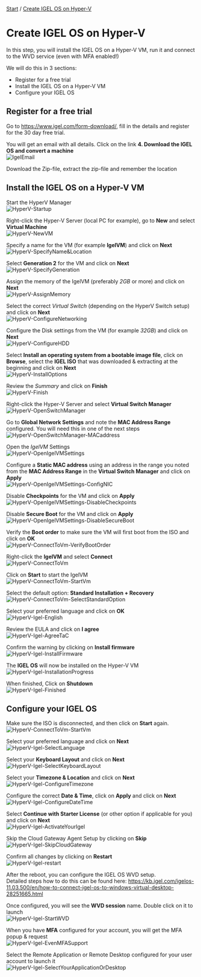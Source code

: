 [Start](/CA-Microsoft-WVD_ARM-Workshop/) / [Create IGEL OS on Hyper-V](/CA-Microsoft-WVD_ARM-Workshop/Create%20Igel%20OS%20on%20HyperV)
# Create IGEL OS on Hyper-V

In this step, you will install the IGEL OS on a Hyper-V VM, run it and connect to the WVD service (even with MFA enabled!)

We will do this in 3 sections: 
* Register for a free trial
* Install the IGEL OS on a Hyper-V VM
* Configure your IGEL OS


## Register for a free trial
Go to <a href="https://www.igel.com/form-download/" target="_blank">https://www.igel.com/form-download/</a>, fill in the details and register for the 30 day free trial.

You will get an email with all details. Click on the link **4. Download the IGEL OS and convert a machine**<br/>
![IgelEmail](https://michawets.github.io/CA-Microsoft-WVD_ARM-Workshop/images/IgelEmail.png)

Download the Zip-file, extract the zip-file and remember the location

## Install the IGEL OS on a Hyper-V VM
Start the HyperV Manager<br/>
![HyperV-Startup](https://michawets.github.io/CA-Microsoft-WVD_ARM-Workshop/images/HyperV-StartUp.png)

Right-click the Hyper-V Server (local PC for example), go to **New** and select **Virtual Machine**<br/>
![HyperV-NewVM](https://michawets.github.io/CA-Microsoft-WVD_ARM-Workshop/images/HyperV-NewVM.png)

Specify a name for the VM (for example **IgelVM**) and click on **Next**<br/>
![HyperV-SpecifyName&Location](https://michawets.github.io/CA-Microsoft-WVD_ARM-Workshop/images/HyperV-SpecifyName&Location.png)

Select **Generation 2** for the VM and click on **Next**<br/>
![HyperV-SpecifyGeneration](https://michawets.github.io/CA-Microsoft-WVD_ARM-Workshop/images/HyperV-SpecifyGeneration.png)

Assign the memory of the IgelVM (preferably *2GB* or more) and click on **Next**<br/>
![HyperV-AssignMemory](https://michawets.github.io/CA-Microsoft-WVD_ARM-Workshop/images/HyperV-AssignMemory.png)

Select the correct *Virtual Switch* (depending on the HyperV Switch setup) and click on **Next**<br/>
![HyperV-ConfigureNetworking](https://michawets.github.io/CA-Microsoft-WVD_ARM-Workshop/images/HyperV-ConfigureNetworking.png)

Configure the Disk settings from the VM (for example *32GB*) and click on **Next**<br/>
![HyperV-ConfigureHDD](https://michawets.github.io/CA-Microsoft-WVD_ARM-Workshop/images/HyperV-ConfigureHDD.png)

Select **Install an operating system from a bootable image file**, click on **Browse**, select the **IGEL ISO** that was downloaded & extracting at the beginning and click on **Next**<br/>
![HyperV-InstallOptions](https://michawets.github.io/CA-Microsoft-WVD_ARM-Workshop/images/HyperV-InstallOptions.png)

Review the *Summary* and click on **Finish**<br/>
![HyperV-Finish](https://michawets.github.io/CA-Microsoft-WVD_ARM-Workshop/images/HyperV-Finish.png)

Right-click the Hyper-V Server and select **Virtual Switch Manager**<br/>
![HyperV-OpenSwitchManager](https://michawets.github.io/CA-Microsoft-WVD_ARM-Workshop/images/HyperV-OpenSwitchManager.png)

Go to **Global Network Settings** and note the **MAC Address Range** configured. You will need this in one of the next steps<br/>
![HyperV-OpenSwitchManager-MACaddress](https://michawets.github.io/CA-Microsoft-WVD_ARM-Workshop/images/HyperV-OpenSwitchManager-MACaddress.png)

Open the *IgelVM* Settings<br/>
![HyperV-OpenIgelVMSettings](https://michawets.github.io/CA-Microsoft-WVD_ARM-Workshop/images/HyperV-OpenIgelVMSettings.png)

Configure a **Static MAC address** using an address in the range you noted from the **MAC Address Range** in the **Virtual Switch Manager** and click on **Apply**<br/>
![HyperV-OpenIgelVMSettings-ConfigNIC](https://michawets.github.io/CA-Microsoft-WVD_ARM-Workshop/images/HyperV-OpenIgelVMSettings-ConfigNIC.png)

Disable **Checkpoints** for the VM and click on **Apply**<br/>
![HyperV-OpenIgelVMSettings-DisableCheckpoints](https://michawets.github.io/CA-Microsoft-WVD_ARM-Workshop/images/HyperV-OpenIgelVMSettings-DisableCheckpoints.png)

Disable **Secure Boot** for the VM and click on **Apply**<br/>
![HyperV-OpenIgelVMSettings-DisableSecureBoot](https://michawets.github.io/CA-Microsoft-WVD_ARM-Workshop/images/HyperV-OpenIgelVMSettings-DisableSecureBoot.png)

Verify the **Boot order** to make sure the VM will first boot from the ISO and click on **OK**<br/>
![HyperV-ConnectToVm-VerifyBootOrder](https://michawets.github.io/CA-Microsoft-WVD_ARM-Workshop/images/HyperV-ConnectToVm-VerifyBootOrder.png)

Right-click the **IgelVM** and select **Connect**<br/>
![HyperV-ConnectToVm](https://michawets.github.io/CA-Microsoft-WVD_ARM-Workshop/images/HyperV-ConnectToVm.png)

Click on **Start** to start the IgelVM<br/>
![HyperV-ConnectToVm-StartVm](https://michawets.github.io/CA-Microsoft-WVD_ARM-Workshop/images/HyperV-ConnectToVm-StartVm.png)

Select the default option: **Standard Installation + Recovery**<br/>
![HyperV-ConnectToVm-SelectStandardOption](https://michawets.github.io/CA-Microsoft-WVD_ARM-Workshop/images/HyperV-ConnectToVm-SelectStandardOption.png)

Select your preferred language and click on **OK**<br/>
![HyperV-Igel-English](https://michawets.github.io/CA-Microsoft-WVD_ARM-Workshop/images/HyperV-Igel-English.png)

Review the EULA and click on **I agree**<br/>
![HyperV-Igel-AgreeTaC](https://michawets.github.io/CA-Microsoft-WVD_ARM-Workshop/images/HyperV-Igel-AgreeTaC.png)

Confirm the warning by clicking on **Install firmware**<br/>
![HyperV-Igel-InstallFirmware](https://michawets.github.io/CA-Microsoft-WVD_ARM-Workshop/images/HyperV-Igel-InstallFirmware.png)

The **IGEL OS** will now be installed on the Hyper-V VM<br/>
![HyperV-Igel-InstallationProgress](https://michawets.github.io/CA-Microsoft-WVD_ARM-Workshop/images/HyperV-Igel-InstallationProgress.png)

When finished, Click on **Shutdown**<br/>
![HyperV-Igel-Finished](https://michawets.github.io/CA-Microsoft-WVD_ARM-Workshop/images/HyperV-Igel-Finished.png)



## Configure your IGEL OS
<!--
In the email from IGEL, click on the link **7. Click here to activate your software licenses and download the license file.**<br/>
![IgelEmail-2](https://michawets.github.io/CA-Microsoft-WVD_ARM-Workshop/images/IgelEmail-2.png)

On the IGEL page, enter the MAC Address you assigned to your VM<br/>
![IgelActivateMAC](https://michawets.github.io/CA-Microsoft-WVD_ARM-Workshop/images/IgelActivateMAC.png)

Right-click on the **download license** button and select **Copy Link address** (or your browser alternative option)<br/>
Keep that License url in a notepad<br/>
![IgelSaveLink](https://michawets.github.io/CA-Microsoft-WVD_ARM-Workshop/images/IgelSaveLink.png)

-->
Make sure the ISO is disconnected, and then click on **Start** again.<br/>
![HyperV-ConnectToVm-StartVm](https://michawets.github.io/CA-Microsoft-WVD_ARM-Workshop/images/HyperV-ConnectToVm-StartVm.png)

Select your preferred language and click on **Next**<br/>
![HyperV-Igel-SelectLanguage](https://michawets.github.io/CA-Microsoft-WVD_ARM-Workshop/images/HyperV-Igel-SelectLanguage.png)

Select your **Keyboard Layout** and click on **Next**<br/>
![HyperV-Igel-SelectKeyboardLayout](https://michawets.github.io/CA-Microsoft-WVD_ARM-Workshop/images/HyperV-Igel-SelectKeyboardLayout.png)

Select your **Timezone & Location** and click on **Next**<br/>
![HyperV-Igel-ConfigureTimezone](https://michawets.github.io/CA-Microsoft-WVD_ARM-Workshop/images/HyperV-Igel-ConfigureTimezone.png)

Configure the correct **Date & Time**, click on **Apply** and click on **Next**<br/>
![HyperV-Igel-ConfigureDateTime](https://michawets.github.io/CA-Microsoft-WVD_ARM-Workshop/images/HyperV-Igel-ConfigureDateTime.png)

<!--
![HyperV-Igel-ActivateYourIgel](https://michawets.github.io/CA-Microsoft-WVD_ARM-Workshop/images/HyperV-Igel-ActivateYourIgel.png)
-->
Select **Continue with Starter License** (or other option if applicable for you) and click on **Next**<br/>
![HyperV-Igel-ActivateYourIgel](https://michawets.github.io/CA-Microsoft-WVD_ARM-Workshop/images/HyperV-Igel-ActivateYourIgel-starter.png)

Skip the Cloud Gateway Agent Setup by clicking on **Skip**<br/>
![HyperV-Igel-SkipCloudGateway](https://michawets.github.io/CA-Microsoft-WVD_ARM-Workshop/images/HyperV-Igel-SkipCloudGateway.png)

Confirm all changes by clicking on **Restart**<br/>
![HyperV-Igel-restart](https://michawets.github.io/CA-Microsoft-WVD_ARM-Workshop/images/HyperV-Igel-restart.png)


After the reboot, you can configure the IGEL OS WVD setup. <br/>
Detailed steps how to do this can be found here: <a href="https://kb.igel.com/igelos-11.03.500/en/how-to-connect-igel-os-to-windows-virtual-desktop-28251665.html" target="_blank">https://kb.igel.com/igelos-11.03.500/en/how-to-connect-igel-os-to-windows-virtual-desktop-28251665.html</a>


Once configured, you will see the **WVD session** name. Double click on it to launch<br/>
![HyperV-Igel-StartWVD](https://michawets.github.io/CA-Microsoft-WVD_ARM-Workshop/images/HyperV-Igel-StartWVD.png)

When you have **MFA** configured for your account, you will get the MFA popup & request<br/>
![HyperV-Igel-EvenMFASupport](https://michawets.github.io/CA-Microsoft-WVD_ARM-Workshop/images/HyperV-Igel-EvenMFASupport.png)

Select the Remote Application or Remote Desktop configured for your user account to launch it <br/>
![HyperV-Igel-SelectYourApplicationOrDesktop](https://michawets.github.io/CA-Microsoft-WVD_ARM-Workshop/images/HyperV-Igel-SelectYourApplicationOrDesktop.png)







<script type="text/javascript">
    setTimeout(function() { 
            document.getElementById("sidebar").style.display = "none";
            document.getElementById("main-content").style.width = "90%"
            var x = document.getElementsByClassName('inner clearfix'); 
            x[0].style.width = "75%";
            var x = document.getElementsByClassName('inner'); 
            x[0].style.width = "90%";
            var x = document.getElementsByTagName('h1'); 
            x[0].style.width = "90%";
            x[0].style.textAlign = "center"
            x[0].innerHTML = "Microsoft & Cloud-Architect WVD Workshop"
        }, 250);
</script>